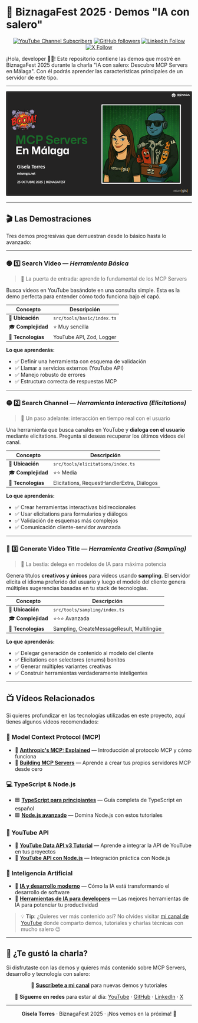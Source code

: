 # 🎉 BiznagaFest 2025 · Demos "IA con salero"

<div align="center">

[![YouTube Channel Subscribers](https://img.shields.io/youtube/channel/subscribers/UC140iBrEZbOtvxWsJ-Tb0lQ?style=for-the-badge&logo=youtube&logoColor=white&color=red)](https://www.youtube.com/c/GiselaTorres?sub_confirmation=1)
[![GitHub followers](https://img.shields.io/github/followers/0GiS0?style=for-the-badge&logo=github&logoColor=white)](https://github.com/0GiS0)
[![LinkedIn Follow](https://img.shields.io/badge/LinkedIn-Sígueme-blue?style=for-the-badge&logo=linkedin&logoColor=white)](https://www.linkedin.com/in/giselatorresbuitrago/)
[![X Follow](https://img.shields.io/badge/X-Sígueme-black?style=for-the-badge&logo=x&logoColor=white)](https://twitter.com/0GiS0)

</div>

¡Hola, developer 👋🏻! Este repositorio contiene las demos que mostré en BiznagaFest 2025 durante la charla "IA con salero: Descubre MCP Servers en Málaga". Con él podrás aprender las características principales de un servidor de este tipo.

---

<div align="center">

![MCP Servers en Málaga](./images/MCP%20servers%20en%20Malaga.png)

</div>

---

## 🎬 Las Demostraciones

Tres demos progresivas que demuestran desde lo básico hasta lo avanzado:

---

### 🟢 1️⃣ **Search Video** — _Herramienta Básica_

> 🎯 La puerta de entrada: aprende lo fundamental de los MCP Servers

Busca videos en YouTube basándote en una consulta simple. Esta es la demo perfecta para entender cómo todo funciona bajo el capó.

| Concepto | Descripción |
|----------|-------------|
| 📁 **Ubicación** | `src/tools/basic/index.ts` |
| 🎓 **Complejidad** | ⭐ Muy sencilla |
| 🔧 **Tecnologías** | YouTube API, Zod, Logger |

**Lo que aprenderás:**
- ✅ Definir una herramienta con esquema de validación
- ✅ Llamar a servicios externos (YouTube API)
- ✅ Manejo robusto de errores
- ✅ Estructura correcta de respuestas MCP

---

### 🟡 2️⃣ **Search Channel** — _Herramienta Interactiva (Elicitations)_

> 💬 Un paso adelante: interacción en tiempo real con el usuario

Una herramienta que busca canales en YouTube y **dialoga con el usuario** mediante elicitations. Pregunta si deseas recuperar los últimos vídeos del canal.

| Concepto | Descripción |
|----------|-------------|
| 📁 **Ubicación** | `src/tools/elicitations/index.ts` |
| 🎓 **Complejidad** | ⭐⭐ Media |
| 🔧 **Tecnologías** | Elicitations, RequestHandlerExtra, Diálogos |

**Lo que aprenderás:**
- ✅ Crear herramientas interactivas bidireccionales
- ✅ Usar elicitations para formularios y diálogos
- ✅ Validación de esquemas más complejos
- ✅ Comunicación cliente-servidor avanzada

---

### 🔴 3️⃣ **Generate Video Title** — _Herramienta Creativa (Sampling)_

> 🚀 La bestia: delega en modelos de IA para máxima potencia

Genera títulos **creativos y únicos** para videos usando **sampling**. El servidor elicita el idioma preferido del usuario y luego el modelo del cliente genera múltiples sugerencias basadas en tu stack de tecnologías.

| Concepto | Descripción |
|----------|-------------|
| 📁 **Ubicación** | `src/tools/sampling/index.ts` |
| 🎓 **Complejidad** | ⭐⭐⭐ Avanzada |
| 🔧 **Tecnologías** | Sampling, CreateMessageResult, Multilingüe |

**Lo que aprenderás:**
- ✅ Delegar generación de contenido al modelo del cliente
- ✅ Elicitations con selectores (enums) bonitos
- ✅ Generar múltiples variantes creativas
- ✅ Construir herramientas verdaderamente inteligentes

---

## 📺 Vídeos Relacionados

Si quieres profundizar en las tecnologías utilizadas en este proyecto, aquí tienes algunos vídeos recomendados:

### 🎯 Model Context Protocol (MCP)

- 🔴 **[Anthropic's MCP: Explained](https://www.youtube.com/results?search_query=Anthropic+Model+Context+Protocol+tutorial)** — Introducción al protocolo MCP y cómo funciona
- 🔴 **[Building MCP Servers](https://www.youtube.com/results?search_query=building+MCP+servers+tutorial)** — Aprende a crear tus propios servidores MCP desde cero

### 💻 TypeScript & Node.js

- 🟦 **[TypeScript para principiantes](https://www.youtube.com/results?search_query=TypeScript+tutorial+español)** — Guía completa de TypeScript en español
- 🟩 **[Node.js avanzado](https://www.youtube.com/results?search_query=Node.js+tutorial+español+avanzado)** — Domina Node.js con estos tutoriales

### 🎥 YouTube API

- 🔴 **[YouTube Data API v3 Tutorial](https://www.youtube.com/results?search_query=YouTube+Data+API+v3+tutorial)** — Aprende a integrar la API de YouTube en tus proyectos
- 🔴 **[YouTube API con Node.js](https://www.youtube.com/results?search_query=YouTube+API+Node.js+tutorial)** — Integración práctica con Node.js

### 🤖 Inteligencia Artificial

- 🧠 **[IA y desarrollo moderno](https://www.youtube.com/results?search_query=inteligencia+artificial+desarrollo+software)** — Cómo la IA está transformando el desarrollo de software
- 🚀 **[Herramientas de IA para developers](https://www.youtube.com/results?search_query=herramientas+IA+desarrolladores+2024)** — Las mejores herramientas de IA para potenciar tu productividad

> 💡 **Tip**: ¿Quieres ver más contenido así? No olvides visitar [mi canal de YouTube](https://www.youtube.com/c/GiselaTorres?sub_confirmation=1) donde comparto demos, tutoriales y charlas técnicas con mucho salero 😉

---

## 💝 ¿Te gustó la charla?

Si disfrutaste con las demos y quieres más contenido sobre MCP Servers, desarrollo y tecnología con salero:

<div align="center">

🎥 **[Suscríbete a mi canal](https://www.youtube.com/c/GiselaTorres?sub_confirmation=1)** para nuevas demos y tutoriales

📧 **Sígueme en redes** para estar al día:
[YouTube](https://www.youtube.com/c/GiselaTorres) · [GitHub](https://github.com/0GiS0) · [LinkedIn](https://www.linkedin.com/in/giselatorresbuitrago/) · [X](https://twitter.com/0GiS0)

---

**Gisela Torres** · BiznagaFest 2025 · ¡Nos vemos en la próxima! 🚀

</div>
